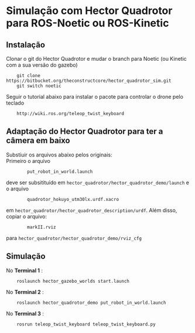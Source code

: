 # Simulação com Hector Quadrotor para ROS-Noetic ou ROS-Kinetic

## Instalação

Clonar o git do Hector Quadrotor e mudar o branch para Noetic (ou Kinetic com a sua versão do gazebo)

		git clone https://bitbucket.org/theconstructcore/hector_quadrotor_sim.git
		git switch noetic
		
Seguir o tutorial abaixo para instalar o pacote para controlar o drone pelo teclado
	
		http://wiki.ros.org/teleop_twist_keyboard
	

## Adaptação do Hector Quadrotor para ter a câmera em baixo

Substiuir os arquivos abaixo pelos originais:     
Primeiro o arquivo

			put_robot_in_world.launch
			
deve ser subsitituído em     ```hector_quadrotor/hector_quadrotor_demo/launch``` e o arquivo		
			
			quadrotor_hokuyo_utm30lx.urdf.xacro
			
em ```hector_quadrotor/hector_quadrotor_description/urdf```. Além disso, copiar o arquivo:

			markII.rviz

para     ```hector_quadrotor/hector_quadrotor_demo/rviz_cfg```
			

## Simulação

No **Terminal 1** :

		roslaunch hector_gazebo_worlds start.launch
		
No **Terminal 2** :
		
		roslaunch hector_quadrotor_demo put_robot_in_world.launch
		
No **Terminal 3** :
		
		rosrun teleop_twist_keyboard teleop_twist_keyboard.py 		
